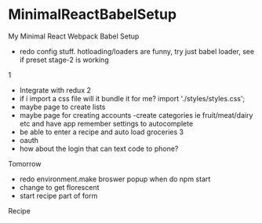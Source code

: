 # MinimalReactBabelSetup
My Minimal React Webpack Babel Setup
- redo config stuff. hotloading/loaders are funny, try just babel loader, see if preset stage-2 is working

1
- Integrate with redux
2
- if i import a css file will it bundle it for me? import './styles/styles.css';
- maybe page to create lists
- maybe page for creating accounts
-create categories ie fruit/meat/dairy etc and have app remember settings to autocomplete
- be able to enter a recipe and auto load groceries
3
- oauth
- how about the login that can text code to phone?



Tomorrow
- redo environment.make broswer popup when do npm start 
- change to get florescent
- start recipe part of form

Recipe
